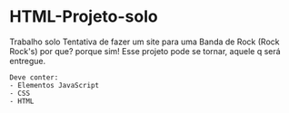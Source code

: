 # HTML-Projeto-solo

Trabalho solo
    Tentativa de fazer um site para uma Banda de Rock (Rock Rock's) por que? porque sim!
    Esse projeto pode se tornar, aquele q será entregue.

    Deve conter:
    - Elementos JavaScript
    - CSS
    - HTML
